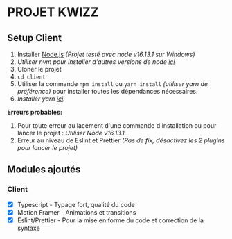 PROJET KWIZZ
======

## Setup Client

1. Installer [Node.js](https://nodejs.org/en/) *(Projet testé avec node v16.13.1 sur Windows)*
2. *Utiliser nvm pour installer d'autres versions de node [ici](https://github.com/nvm-sh/nvm)*
3. Cloner le projet
4. `cd client`
5. Utiliser la commande  `npm install` ou `yarn install` *(utiliser yarn de préférence)* pour installer toutes les dépendances nécessaires.
6. *Installer yarn [ici](https://yarnpkg.com/lang/fr/).*

**Erreurs probables:**</br>
1. Pour toute erreur au lacement d'une commande d'installation ou pour lancer le projet : *Utiliser Node v16.13.1.*
2. Erreur au niveau de Eslint et Prettier *(Pas de fix, désactivez les 2 plugins pour lancer le projet)*

## Modules ajoutés
### Client
- [x] Typescript - Typage fort, qualité du code</br>
- [x] Motion Framer - Animations et transitions</br>
- [x] Eslint/Prettier - Pour la mise en forme du code et correction de la syntaxe
